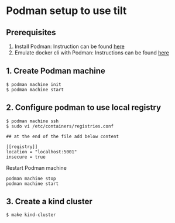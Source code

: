 # Podman setup to use tilt


## Prerequisites

1. Install Podman: Instruction can be found [here](https://podman.io/docs/installation)
2. Emulate docker cli with Podman: Instructions can be found [here](https://podman-desktop.io/docs/migrating-from-docker/emulating-docker-cli-with-podman)

## 1. Create Podman machine

```shell
$ podman machine init
$ podman machine start
```

## 2. Configure podman to use local registry

```shell
$ podman machine ssh
$ sudo vi /etc/containers/registries.conf

## at the end of the file add below content

[[registry]]
location = "localhost:5001"
insecure = true
```
Restart Podman machine

```shell
podman machine stop
podman machine start
```

## 3. Create a kind cluster

```shell
$ make kind-cluster
```